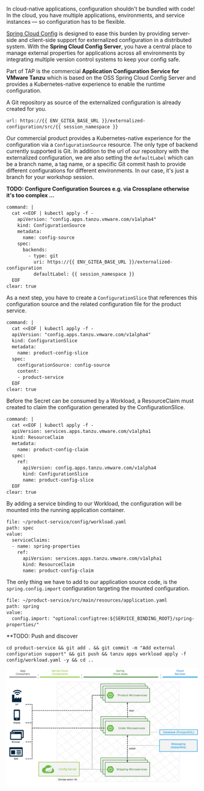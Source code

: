 In cloud-native applications, configuration shouldn't be bundled with code!
In the cloud, you have multiple applications, environments, and service instances — so configuration has to be flexible.

[Spring Cloud Config](https://docs.spring.io/spring-cloud-config/docs/current/reference/html/) is designed to ease this burden by providing server-side and client-side support for externalized configuration in a distributed system. 
With the **Spring Cloud Config Server**, you have a central place to manage external properties for applications across all environments by integrating multiple version control systems to keep your config safe.

Part of TAP is the commercial **Application Configuration Service for VMware Tanzu** which is based on the OSS Spring Cloud Config Server and provides a Kubernetes-native experience to enable the runtime configuration.

A Git repository as source of the externalized configuration is already created for you.
```dashboard:open-url
url: https://{{ ENV_GITEA_BASE_URL }}/externalized-configuration/src/{{ session_namespace }}
```

Our commercial product provides a Kubernetes-native experience for the configuration via a `ConfigurationSource` resource.
The only type of backend currently supported is Git. In addition to the url of our repository with the externalized configuration, we are also setting the `defaultLabel` which can be a branch name, a tag name, or a specific Git commit hash to provide different configurations for different environments. In our case, it's just a branch for your workshop session.

**TODO: Configure Configuration Sources e.g. via Crossplane otherwise it's too complex ...** 

```terminal:execute
command: |
  cat <<EOF | kubectl apply -f -
    apiVersion: "config.apps.tanzu.vmware.com/v1alpha4"
    kind: ConfigurationSource
    metadata:
      name: config-source
    spec:
      backends:
        - type: git
          uri: https://{{ ENV_GITEA_BASE_URL }}/externalized-configuration
          defaultLabel: {{ session_namespace }}
  EOF
clear: true
```
As a next step, you have to create a `ConfigurationSlice` that references this configuration source and the related configuration file for the product service.
```terminal:execute
command: |
  cat <<EOF | kubectl apply -f -
  apiVersion: "config.apps.tanzu.vmware.com/v1alpha4"
  kind: ConfigurationSlice
  metadata:
    name: product-config-slice
  spec:
    configurationSource: config-source
    content:
    - product-service
  EOF
clear: true
```

Before the Secret can be consumed by a Workload, a ResourceClaim must created to claim the configuration generated by the ConfigurationSlice.
```terminal:execute
command: |
  cat <<EOF | kubectl apply -f -
  apiVersion: services.apps.tanzu.vmware.com/v1alpha1
  kind: ResourceClaim
  metadata:
    name: product-config-claim
  spec:
    ref:
      apiVersion: config.apps.tanzu.vmware.com/v1alpha4
      kind: ConfigurationSlice
      name: product-config-slice
  EOF
clear: true
```
By adding a service binding to our Workload, the configuration will be mounted into the running application container.
```editor:insert-value-into-yaml
file: ~/product-service/config/workload.yaml
path: spec
value:
  serviceClaims:
  - name: spring-properties
    ref:
      apiVersion: services.apps.tanzu.vmware.com/v1alpha1
      kind: ResourceClaim
      name: product-config-claim
```

The only thing we have to add to our application source code, is the `spring.config.import` configuration targeting the mounted configuration.
```editor:insert-value-into-yaml
file: ~/product-service/src/main/resources/application.yaml
path: spring
value:
  config.import: "optional:configtree:${SERVICE_BINDING_ROOT}/spring-properties/"
```

**TODO: Push and discover
```execute
cd product-service && git add . && git commit -m "Add external configuration support" && git push && tanzu apps workload apply -f config/workload.yaml -y && cd ..
```


![Updated architecture with Configuration Service](../images/microservice-architecture-config.png)

